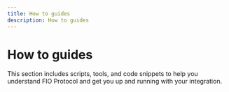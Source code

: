```yaml
---
title: How to guides
description: How to guides
---
```


# How to guides

This section includes scripts, tools, and code snippets to help you understand FIO Protocol and get you up and running with your integration. 
